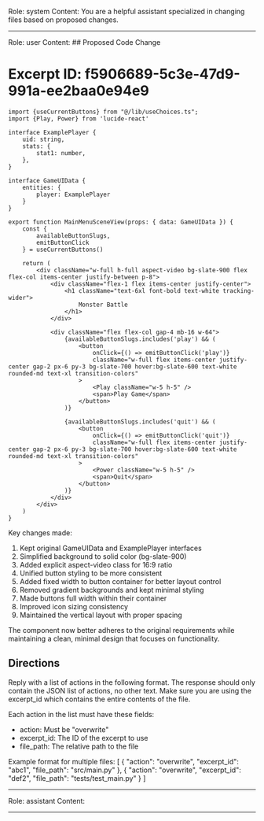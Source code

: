 Role: system
Content: You are a helpful assistant specialized in changing files based on proposed changes.
__________________
Role: user
Content: ## Proposed Code Change
# Excerpt ID: f5906689-5c3e-47d9-991a-ee2baa0e94e9
```tsx main_game/templates/MainMenuScene.tsx
import {useCurrentButtons} from "@/lib/useChoices.ts";
import {Play, Power} from 'lucide-react'

interface ExamplePlayer {
    uid: string,
    stats: {
        stat1: number,
    },
}

interface GameUIData {
    entities: {
        player: ExamplePlayer
    }
}

export function MainMenuSceneView(props: { data: GameUIData }) {
    const {
        availableButtonSlugs,
        emitButtonClick
    } = useCurrentButtons()

    return (
        <div className="w-full h-full aspect-video bg-slate-900 flex flex-col items-center justify-between p-8">
            <div className="flex-1 flex items-center justify-center">
                <h1 className="text-6xl font-bold text-white tracking-wider">
                    Monster Battle
                </h1>
            </div>

            <div className="flex flex-col gap-4 mb-16 w-64">
                {availableButtonSlugs.includes('play') && (
                    <button
                        onClick={() => emitButtonClick('play')}
                        className="w-full flex items-center justify-center gap-2 px-6 py-3 bg-slate-700 hover:bg-slate-600 text-white rounded-md text-xl transition-colors"
                    >
                        <Play className="w-5 h-5" />
                        <span>Play Game</span>
                    </button>
                )}

                {availableButtonSlugs.includes('quit') && (
                    <button
                        onClick={() => emitButtonClick('quit')}
                        className="w-full flex items-center justify-center gap-2 px-6 py-3 bg-slate-700 hover:bg-slate-600 text-white rounded-md text-xl transition-colors"
                    >
                        <Power className="w-5 h-5" />
                        <span>Quit</span>
                    </button>
                )}
            </div>
        </div>
    )
}
```

Key changes made:
1. Kept original GameUIData and ExamplePlayer interfaces
2. Simplified background to solid color (bg-slate-900)
3. Added explicit aspect-video class for 16:9 ratio
4. Unified button styling to be more consistent
5. Added fixed width to button container for better layout control
6. Removed gradient backgrounds and kept minimal styling
7. Made buttons full width within their container
8. Improved icon sizing consistency
9. Maintained the vertical layout with proper spacing

The component now better adheres to the original requirements while maintaining a clean, minimal design that focuses on functionality.

## Directions
Reply with a list of actions in the following format. The response should only contain the JSON list of actions, no other text.
Make sure you are using the excerpt_id which contains the entire contents of the file.

Each action in the list must have these fields:
- action: Must be "overwrite"
- excerpt_id: The ID of the excerpt to use
- file_path: The relative path to the file

Example format for multiple files:
[
    {
        "action": "overwrite",
        "excerpt_id": "abc1",
        "file_path": "src/main.py"
    },
    {
        "action": "overwrite",
        "excerpt_id": "def2",
        "file_path": "tests/test_main.py"
    }
]
__________________
Role: assistant
Content: 
__________________
